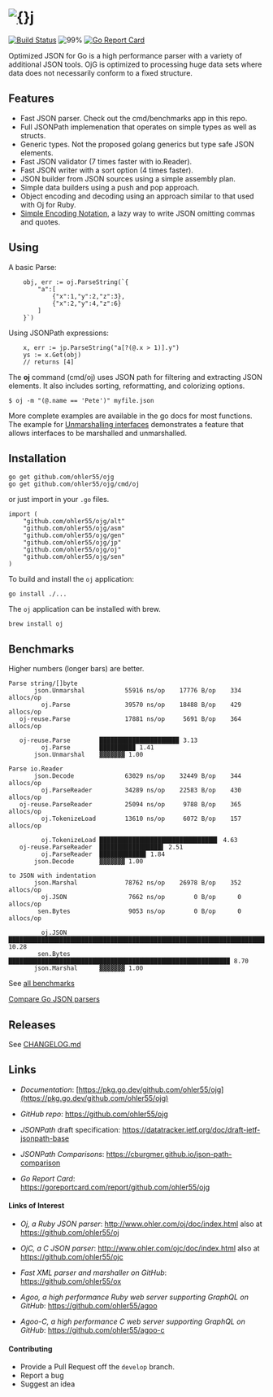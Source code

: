 # [![{}j](assets/ojg_comet.svg)](https://github.com/ohler55/ojg)

[![Build Status](https://github.com/ohler55/ojg/actions/workflows/CI.yml/badge.svg)](https://github.com/ohler55/ojg/actions)
![99%](assets/ojg_comet.svg)
[![Go Report Card](https://goreportcard.com/badge/github.com/ohler55/ojg)](https://goreportcard.com/report/github.com/ohler55/ojg)

Optimized JSON for Go is a high performance parser with a variety of
additional JSON tools. OjG is optimized to processing huge data sets
where data does not necessarily conform to a fixed structure.

## Features

 - Fast JSON parser. Check out the cmd/benchmarks app in this repo.
 - Full JSONPath implemenation that operates on simple types as well as structs.
 - Generic types. Not the proposed golang generics but type safe JSON elements.
 - Fast JSON validator (7 times faster with io.Reader).
 - Fast JSON writer with a sort option (4 times faster).
 - JSON builder from JSON sources using a simple assembly plan.
 - Simple data builders using a push and pop approach.
 - Object encoding and decoding using an approach similar to that used with Oj for Ruby.
 - [Simple Encoding Notation](sen.md), a lazy way to write JSON omitting commas and quotes.

## Using

A basic Parse:

```golang
    obj, err := oj.ParseString(`{
        "a":[
            {"x":1,"y":2,"z":3},
            {"x":2,"y":4,"z":6}
        ]
    }`)
```

Using JSONPath expressions:

```golang
    x, err := jp.ParseString("a[?(@.x > 1)].y")
    ys := x.Get(obj)
    // returns [4]
```

The **oj** command (cmd/oj) uses JSON path for filtering and
extracting JSON elements. It also includes sorting, reformatting, and
colorizing options.

```
$ oj -m "(@.name == 'Pete')" myfile.json

```

More complete examples are available in the go docs for most
functions. The example for [Unmarshalling
interfaces](oj/example_interface_test.go) demonstrates a feature that
allows interfaces to be marshalled and unmarshalled.

## Installation
```
go get github.com/ohler55/ojg
go get github.com/ohler55/ojg/cmd/oj

```

or just import in your `.go` files.

```
import (
    "github.com/ohler55/ojg/alt"
    "github.com/ohler55/ojg/asm"
    "github.com/ohler55/ojg/gen"
    "github.com/ohler55/ojg/jp"
    "github.com/ohler55/ojg/oj"
    "github.com/ohler55/ojg/sen"
)
```

To build and install the `oj` application:

```
go install ./...
```

The `oj` application can be installed with brew.

```
brew install oj
```

## Benchmarks

Higher numbers (longer bars) are better.

```
Parse string/[]byte
       json.Unmarshal           55916 ns/op    17776 B/op    334 allocs/op
         oj.Parse               39570 ns/op    18488 B/op    429 allocs/op
   oj-reuse.Parse               17881 ns/op     5691 B/op    364 allocs/op

   oj-reuse.Parse        █████████████████████▉ 3.13
         oj.Parse        █████████▉ 1.41
       json.Unmarshal    ▓▓▓▓▓▓▓ 1.00

Parse io.Reader
       json.Decode              63029 ns/op    32449 B/op    344 allocs/op
         oj.ParseReader         34289 ns/op    22583 B/op    430 allocs/op
   oj-reuse.ParseReader         25094 ns/op     9788 B/op    365 allocs/op
         oj.TokenizeLoad        13610 ns/op     6072 B/op    157 allocs/op

         oj.TokenizeLoad ████████████████████████████████▍ 4.63
   oj-reuse.ParseReader  █████████████████▌ 2.51
         oj.ParseReader  ████████████▊ 1.84
       json.Decode       ▓▓▓▓▓▓▓ 1.00

to JSON with indentation
       json.Marshal             78762 ns/op    26978 B/op    352 allocs/op
         oj.JSON                 7662 ns/op        0 B/op      0 allocs/op
        sen.Bytes                9053 ns/op        0 B/op      0 allocs/op

         oj.JSON         ███████████████████████████████████████████████████████████████████████▉ 10.28
        sen.Bytes        ████████████████████████████████████████████████████████████▉ 8.70
       json.Marshal      ▓▓▓▓▓▓▓ 1.00
```

See [all benchmarks](benchmarks.md)

[Compare Go JSON parsers](https://github.com/ohler55/compare-go-json)

## Releases

See [CHANGELOG.md](CHANGELOG.md)

## Links

- *Documentation*: [https://pkg.go.dev/github.com/ohler55/ojg](https://pkg.go.dev/github.com/ohler55/ojg)

- *GitHub* *repo*: https://github.com/ohler55/ojg

- *JSONPath* draft specification: https://datatracker.ietf.org/doc/draft-ietf-jsonpath-base

- *JSONPath Comparisons*: https://cburgmer.github.io/json-path-comparison

- *Go Report Card*: https://goreportcard.com/report/github.com/ohler55/ojg

#### Links of Interest

 - *Oj, a Ruby JSON parser*: http://www.ohler.com/oj/doc/index.html also at https://github.com/ohler55/oj

 - *OjC, a C JSON parser*: http://www.ohler.com/ojc/doc/index.html also at https://github.com/ohler55/ojc

 - *Fast XML parser and marshaller on GitHub*: https://github.com/ohler55/ox

 - *Agoo, a high performance Ruby web server supporting GraphQL on GitHub*: https://github.com/ohler55/agoo

 - *Agoo-C, a high performance C web server supporting GraphQL on GitHub*: https://github.com/ohler55/agoo-c

#### Contributing

+ Provide a Pull Request off the `develop` branch.
+ Report a bug
+ Suggest an idea
